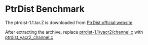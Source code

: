 # PtrDist Benchmark

The ptrdist-1.1.tar.Z is downloaded from [PtrDist official website](http://pages.cs.wisc.edu/~austin/ptr-dist.html)

After extracting the archive, replace [ptrdist-1.1/yacr2/channel.c](ptrdist-1.1/yacr2/channel.c) with [ptrdist_yacr2_channel.c](ptrdist_yacr2_channel.c)
